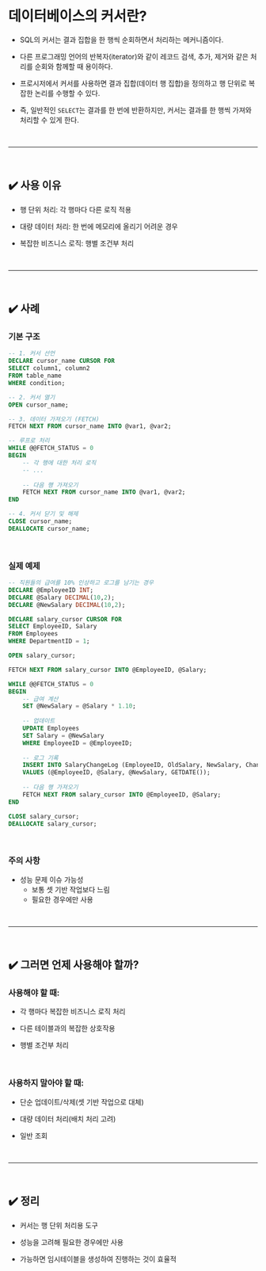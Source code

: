 # 데이터베이스의 커서란?
- SQL의 커서는 결과 집합을 한 행씩 순회하면서 처리하는 메커니즘이다.

- 다른 프로그래밍 언어의 반복자(iterator)와 같이 레코드 검색, 추가, 제거와 같은 처리를 순회와 함께할 때 용이하다.

- 프로시저에서 커서를 사용하면 결과 집합(데이터 행 집합)을 정의하고 행 단위로 복잡한 논리를 수행할 수 있다.

- 즉, 일반적인 `SELECT`는 결과를 한 번에 반환하지만, 커서는 결과를 한 행씩 가져와 처리할 수 있게 한다.
<br>
<hr>
<br>

## ✔️ 사용 이유
- 행 단위 처리: 각 행마다 다른 로직 적용

- 대량 데이터 처리: 한 번에 메모리에 올리기 어려운 경우

- 복잡한 비즈니스 로직: 행별 조건부 처리
<br>
<hr>
<br>

## ✔️ 사례
### 기본 구조
```sql
-- 1. 커서 선언
DECLARE cursor_name CURSOR FOR
SELECT column1, column2
FROM table_name
WHERE condition;

-- 2. 커서 열기
OPEN cursor_name;

-- 3. 데이터 가져오기 (FETCH)
FETCH NEXT FROM cursor_name INTO @var1, @var2;

-- 루프로 처리
WHILE @@FETCH_STATUS = 0
BEGIN
    -- 각 행에 대한 처리 로직
    -- ...
    
    -- 다음 행 가져오기
    FETCH NEXT FROM cursor_name INTO @var1, @var2;
END

-- 4. 커서 닫기 및 해제
CLOSE cursor_name;
DEALLOCATE cursor_name;
```
<br>

### 실제 예제
```sql
-- 직원들의 급여를 10% 인상하고 로그를 남기는 경우
DECLARE @EmployeeID INT;
DECLARE @Salary DECIMAL(10,2);
DECLARE @NewSalary DECIMAL(10,2);

DECLARE salary_cursor CURSOR FOR
SELECT EmployeeID, Salary
FROM Employees
WHERE DepartmentID = 1;

OPEN salary_cursor;

FETCH NEXT FROM salary_cursor INTO @EmployeeID, @Salary;

WHILE @@FETCH_STATUS = 0
BEGIN
    -- 급여 계산
    SET @NewSalary = @Salary * 1.10;
    
    -- 업데이트
    UPDATE Employees
    SET Salary = @NewSalary
    WHERE EmployeeID = @EmployeeID;
    
    -- 로그 기록
    INSERT INTO SalaryChangeLog (EmployeeID, OldSalary, NewSalary, ChangeDate)
    VALUES (@EmployeeID, @Salary, @NewSalary, GETDATE());
    
    -- 다음 행 가져오기
    FETCH NEXT FROM salary_cursor INTO @EmployeeID, @Salary;
END

CLOSE salary_cursor;
DEALLOCATE salary_cursor;
```
<br>

### 주의 사항
- 성능 문제 이슈 가능성
  - 보통 셋 기반 작업보다 느림
  - 필요한 경우에만 사용
<br>
<hr>
<br>

## ✔️ 그러면 언제 사용해야 할까?
### 사용해야 할 때:
- 각 행마다 복잡한 비즈니스 로직 처리

- 다른 테이블과의 복잡한 상호작용

- 행별 조건부 처리
<br>

### 사용하지 말아야 할 때:
- 단순 업데이트/삭제(셋 기반 작업으로 대체)

- 대량 데이터 처리(배치 처리 고려)

- 일반 조회
<br>
<hr>
<br>

## ✔️ 정리
- 커서는 행 단위 처리용 도구

- 성능을 고려해 필요한 경우에만 사용

- 가능하면 임시테이블을 생성하여 진행하는 것이 효율적
